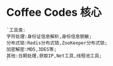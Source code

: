 # Coffee Codes 核心
    `工具类:
    字符处理:身份证信息解析,身份信息脱敏;
    分布式锁:Redis分布式锁,ZooKeeper分布式锁;
    加密解密:MD5,3DES等;
    其他:日期处理,获取IP,Net工具,线程池工具;
    `
